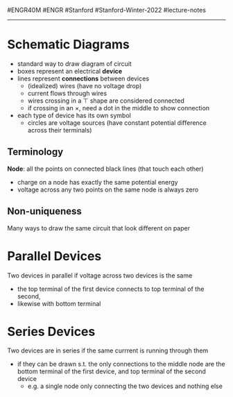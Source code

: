 #ENGR40M #ENGR #Stanford #Stanford-Winter-2022 #lecture-notes 
___
# Schematic Diagrams
- standard way to draw diagram of circuit
- boxes represent an electrical **device**
- lines represent **connections** between devices
	- (idealized) wires (have no voltage drop)
	- current flows through wires
	- wires crossing in a $\top$ shape are considered connected
	- if crossing in an $\times$, need a dot in the middle to show connection
- each type of device has its own symbol
	- circles are voltage sources (have constant potential difference across their terminals)

## Terminology
**Node**: all the points on connected black lines (that touch each other)
- charge on a node has exactly the same potential energy
- voltage across any two points on the same node is always zero

## Non-uniqueness
Many ways to draw the same circuit that look different on paper

# Parallel Devices
Two devices in parallel if voltage across two devices is the same
- the top terminal of the first device connects to top terminal of the second,
- likewise with bottom terminal

# Series Devices
Two devices are in series if the same currrent is running through them
- if they can be drawn s.t. the only connections to the middle node are the bottom terminal of the first device, and top terminal of the second device
	- e.g. a single node only connecting the two devices and nothing else